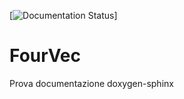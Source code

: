 [![Documentation Status](https://readthedocs.org/projects/FourVec/badge/?&style=plastic)]

# FourVec
Prova documentazione doxygen-sphinx
